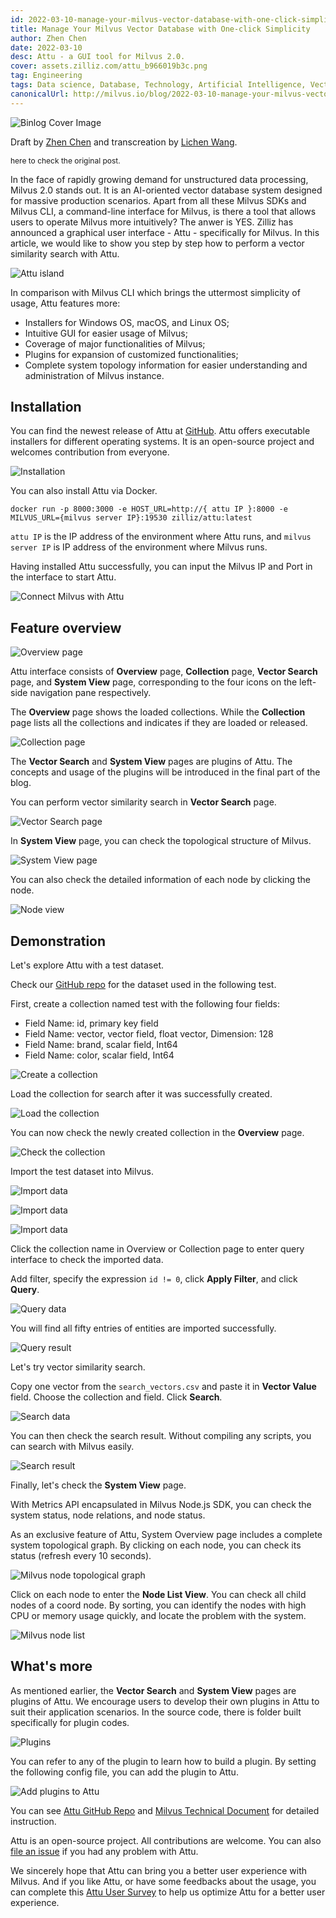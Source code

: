 ```yaml
---
id: 2022-03-10-manage-your-milvus-vector-database-with-one-click-simplicity.md
title: Manage Your Milvus Vector Database with One-click Simplicity
author: Zhen Chen
date: 2022-03-10
desc: Attu - a GUI tool for Milvus 2.0.
cover: assets.zilliz.com/attu_b966019b3c.png
tag: Engineering
tags: Data science, Database, Technology, Artificial Intelligence, Vector Management
canonicalUrl: http://milvus.io/blog/2022-03-10-manage-your-milvus-vector-database-with-one-click-simplicity.md
---
```


![Binlog Cover Image](https://assets.zilliz.com/attu_b966019b3c.png "Attu - a GUI tool for Milvus 2.0")

Draft by [Zhen Chen](https://github.com/czhen-zilliz) and transcreation by [Lichen Wang](https://github.com/LocoRichard).

<p style="font-size: 12px;color: #4c5a67>Click <a href="https://zilliz.com/blog/manage-your-milvus-vector-database-with-one-click-simplicity">here</a> to check the original post.</p> 

In the face of rapidly growing demand for unstructured data processing, Milvus 2.0 stands out. It is an AI-oriented vector database system designed for massive production scenarios. Apart from all these Milvus SDKs and Milvus CLI, a command-line interface for Milvus, is there a tool that allows users to operate Milvus more intuitively? The anwer is YES. Zilliz has announced a graphical user interface - Attu - specifically for Milvus. In this article, we would like to show you step by step how to perform a vector similarity search with Attu.

![Attu island](https://assets.zilliz.com/map_aa1cda30d4.png "Attu (/ ˈætu /) is an island on the west edge of Aleutian Islands. This uninhabited realm symbolizes an adventurous spirit.")

In comparison with Milvus CLI which brings the uttermost simplicity of usage, Attu features more:
- Installers for Windows OS, macOS, and Linux OS;
- Intuitive GUI for easier usage of Milvus;
- Coverage of major functionalities of Milvus;
- Plugins for expansion of customized functionalities;
- Complete system topology information for easier understanding and administration of Milvus instance.

## Installation

You can find the newest release of Attu at [GitHub](https://github.com/zilliztech/attu/releases). Attu offers executable installers for different operating systems. It is an open-source project and welcomes contribution from everyone.

![Installation](https://assets.zilliz.com/installation_bbe62873af.png "Attu installers and source code.")

You can also install Attu via Docker.

```shell
docker run -p 8000:3000 -e HOST_URL=http://{ attu IP }:8000 -e MILVUS_URL={milvus server IP}:19530 zilliz/attu:latest
```

`attu IP` is the IP address of the environment where Attu runs, and `milvus server IP` is IP address of the environment where Milvus runs.

Having installed Attu successfully, you can input the Milvus IP and Port in the interface to start Attu.

![Connect Milvus with Attu](https://assets.zilliz.com/connect_1fde46d9d5.png "Connect Milvus with Attu")

## Feature overview

![Overview page](https://assets.zilliz.com/overview_591e230514.png "Attu Overview page")

Attu interface consists of **Overview** page, **Collection** page, **Vector Search** page, and **System View** page, corresponding to the four icons on the left-side navigation pane respectively.

The **Overview** page shows the loaded collections. While the **Collection** page lists all the collections and indicates if they are loaded or released.

![Collection page](https://assets.zilliz.com/collection_42656fe308.png "Attu Collection page")

The **Vector Search** and **System View** pages are plugins of Attu. The concepts and usage of the plugins will be introduced in the final part of the blog.

You can perform vector similarity search in **Vector Search** page.

![Vector Search page](https://assets.zilliz.com/vector_search_be7365687c.png "Attu Vector Search page")

In **System View** page, you can check the topological structure of Milvus.

![System View page](https://assets.zilliz.com/system_view_e1df15023d.png "Attu System View page")

You can also check the detailed information of each node by clicking the node.

![Node view](https://assets.zilliz.com/node_view_5bbc25f9b2.png "Attu Node view page")

## Demonstration

Let's explore Attu with a test dataset.

Check our [GitHub repo](https://github.com/zilliztech/attu/tree/main/examples) for the dataset used in the following test.

First, create a collection named test with the following four fields:
- Field Name: id, primary key field
- Field Name: vector, vector field, float vector, Dimension: 128
- Field Name: brand, scalar field, Int64
- Field Name: color, scalar field, Int64

![Create a collection](https://assets.zilliz.com/create_collection_95dfa15354.png "Create a collection with Attu")

Load the collection for search after it was successfully created.

![Load the collection](https://assets.zilliz.com/load_collection_fec39171df.png "Load the collection with Attu")

You can now check the newly created collection in the **Overview** page.

![Check the collection](https://assets.zilliz.com/check_collection_163b05477e.png "Check the collection with Attu")

Import the test dataset into Milvus.

![Import data](https://assets.zilliz.com/import_data_1_f73d71be85.png "Import data with Attu")

![Import data](https://assets.zilliz.com/import_data_2_4b3c3c3c25.png "Import data with Attu")

![Import data](https://assets.zilliz.com/import_data_3_0def4e8550.png "Import data with Attu")

Click the collection name in Overview or Collection page to enter query interface to check the imported data.

Add filter, specify the expression `id != 0`, click **Apply Filter**, and click **Query**.

![Query data](https://assets.zilliz.com/query_data_24d9f71ccc.png "Query data with Attu")

You will find all fifty entries of entities are imported successfully.

![Query result](https://assets.zilliz.com/query_result_bcbbd17084.png "Query result")

Let's try vector similarity search.

Copy one vector from the `search_vectors.csv` and paste it in **Vector Value** field. Choose the collection and field. Click **Search**.

![Search data](https://assets.zilliz.com/search_data_5af3a1db53.png "Search data with Attu")

You can then check the search result. Without compiling any scripts, you can search with Milvus easily.

![Search result](https://assets.zilliz.com/search_result_961886efab.png "Search result")

Finally, let's check the **System View** page.

With Metrics API encapsulated in Milvus Node.js SDK, you can check the system status, node relations, and node status.

As an exclusive feature of Attu, System Overview page includes a complete system topological graph. By clicking on each node, you can check its status (refresh every 10 seconds).

![Milvus node topological graph](https://assets.zilliz.com/topological_graph_d0c5c17586.png "Milvus node topological graph in Attu")

Click on each node to enter the **Node List View**. You can check all child nodes of a coord node. By sorting, you can identify the nodes with high CPU or memory usage quickly, and locate the problem with the system.

![Milvus node list](https://assets.zilliz.com/node_list_64fc610a8d.png "Milvus node list")

## What's more

As mentioned earlier, the **Vector Search** and **System View** pages are plugins of Attu. We encourage users to develop their own plugins in Attu to suit their application scenarios. In the source code, there is folder built specifically for plugin codes.

![Plugins](https://assets.zilliz.com/plugins_a2d98e4e5b.png "Vector Search and System View pages are plugins of Attu")

You can refer to any of the plugin to learn how to build a plugin. By setting the following config file, you can add the plugin to Attu.

![Add plugins to Attu](https://assets.zilliz.com/add_plugins_e3ef53cc0d.png "Add plugins to Attu")

You can see [Attu GitHub Repo](https://github.com/zilliztech/attu/tree/main/doc) and [Milvus Technical Document](https://milvus.io/docs/v2.0.0/attu.md) for detailed instruction.

Attu is an open-source project. All contributions are welcome. You can also [file an issue](https://github.com/zilliztech/attu/issues) if you had any problem with Attu.

We sincerely hope that Attu can bring you a better user experience with Milvus. And if you like Attu, or have some feedbacks about the usage, you can complete this [Attu User Survey](https://wenjuan.feishu.cn/m/cfm?t=suw4QnODU1ui-ok7r) to help us optimize Attu for a better user experience.

